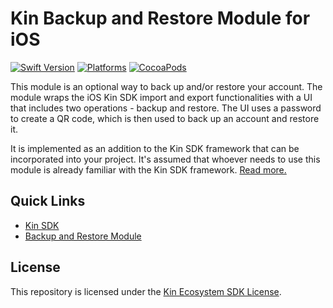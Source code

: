 # Kin Backup and Restore Module for iOS

[![Swift Version](https://img.shields.io/badge/Swift-5.0.x-orange.svg)](https://swift.org)
[![Platforms](https://img.shields.io/cocoapods/p/KinBackupRestoreModule.svg)](https://cocoapods.org/pods/KinBackupRestoreModule)
[![CocoaPods](https://img.shields.io/cocoapods/v/KinBackupRestoreModule.svg?color=6f41e8)](https://cocoapods.org/pods/KinBackupRestoreModule)

This module is an optional way to back up and/or restore your account. The module wraps the iOS Kin SDK import and export functionalities with a UI that includes two operations - backup and restore. The UI uses a password to create a QR code, which is then used to back up an account and restore it.

It is implemented as an addition to the Kin SDK framework that can be incorporated into your project. It's assumed that whoever needs to use this module is already familiar with the Kin SDK framework. [Read more.](https://kinecosystem.github.io/kin-website-docs/docs/documentation/backup-restore-ios)

## Quick Links

* [Kin SDK](https://kinecosystem.github.io/kin-website-docs/docs/documentation/ios-sdk)
* [Backup and Restore Module](https://kinecosystem.github.io/kin-website-docs/docs/documentation/backup-restore-ios)

## License

This repository is licensed under the [Kin Ecosystem SDK License](LICENSE.md).